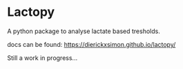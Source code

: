 # Lactopy

A python package to analyse lactate based tresholds.

docs can be found: https://dierickxsimon.github.io/lactopy/

Still a work in progress...
